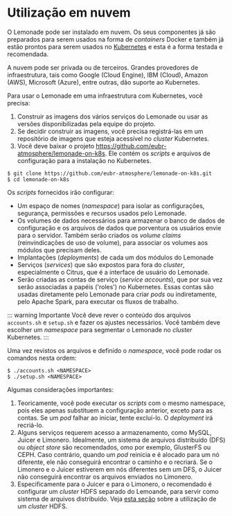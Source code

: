 # Utilização em nuvem

O Lemonade pode ser instalado em nuvem. Os seus componentes já são preparados
para serem usados na forma de _containers_ Docker e também já estão prontos 
para serem usados no [Kubernetes](https://kubernetes.io/pt-br/) e esta é a forma
testada e recomendada.

A nuvem pode ser privada ou de terceiros. Grandes provedores de infraestrutura, 
tais como Google (Cloud Engine), IBM (Cloud), Amazon (AWS), Microsoft (Azure), 
entre outras, dão suporte ao Kubernetes. 

Para usar o Lemonade em uma infraestrutura com Kubernetes, você precisa:
1. Construir as imagens dos vários serviços do Lemonade ou usar as versões
disponibilizadas pela equipe do projeto. 
2. Se decidir construir as imagens, você precisa registrá-las em um repositório
de imagens que esteja acessível no _cluster_ Kubernetes.
3. Você deve baixar o projeto https://github.com/eubr-atmosphere/lemonade-on-k8s. 
Ele contém os _scripts_ e arquivos de configuração para a instalação no Kubernetes.

```
$ git clone https://github.com/eubr-atmosphere/lemonade-on-k8s.git
$ cd lemonade-on-k8s
```


Os _scripts_ fornecidos irão configurar:
- Um espaço de nomes (_namespace_) para isolar as configurações, segurança, 
permissões e recursos usados pelo Lemonade.
- Os volumes de dados necessários para armazenar o banco de dados de configuração
e os arquivos de dados que porventura os usuários envie para o servidor. Também
serão criados os _volume claims_ (reinvindicações de uso de volume), para associar
os volumes aos módulos que precisam deles. 
- Implantações (_deployments_) de cada um dos módulos do Lemonade
- Serviços (_services_) que são expostos para fora do _cluster_, especialmente 
o Citrus, que é a interface de usuário do Lemonade.
- Serão criadas as contas de serviço (_service accounts_), que por sua vez 
serão associadas a papéis ('roles') no Kubernetes. Essas contas são usadas 
diretamente pelo Lemonade para criar _pods_ ou indiretamente, pelo Apache Spark,
para executar os fluxos de trabalho.

::: warning Importante
Você deve rever o conteúdo dos arquivos `accounts.sh` e  `setup.sh` e fazer os 
ajustes necessários. Você também deve escolher um _namespace_ para segmentar 
o Lemonade no _cluster_ Kubernetes.
:::

Uma vez revistos os arquivos e definido o _namespace_, você pode rodar os 
comandos nesta ordem:

```
$ ./accounts.sh <NAMESPACE>
$ ./setup.sh <NAMESPACE>
```

Algumas considerações importantes:

1. Teoricamente, você pode executar os _scripts_ com o mesmo namespace, 
pois eles apenas substituem a configuração anterior, exceto para as contas. 
Se um _pod_ falhar ao iniciar, tente excluí-lo. O _deployment_ irá recriá-lo. 
2. Alguns serviços requerem acesso a armazenamento, como MySQL, Juicer e Limonero. 
Idealmente, um sistema de arquivos distribuído (DFS) ou _object store_ são recomendados, 
omo por exemplo, GlusterFS ou CEPH. Caso contrário, quando um _pod_ reinicia e 
é alocado para um nó diferente, ele não conseguirá encontrar o caminho e o 
recriará. Se o Limonero e o Juicer estiverem em nós diferentes sem um DFS, 
o Juicer não conseguirá encontrar os arquivos enviados no Limonero.
3. Especificamente para o Juicer e para o Limonero, o recomendado é configurar
um _cluster_ HDFS separado do Lemoande, para servir como sistema de arquivos 
distribuído. Veja [esta seção](./integration.md#usando-um-cluster-hdfs) sobre a 
utilização de um _cluster_ HDFS. 